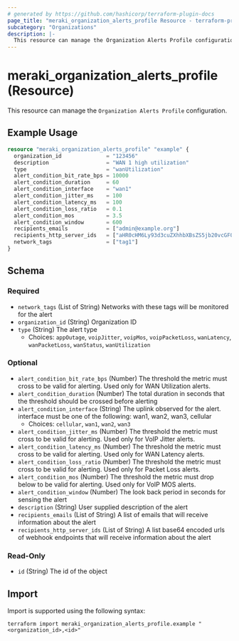 ```yaml
---
# generated by https://github.com/hashicorp/terraform-plugin-docs
page_title: "meraki_organization_alerts_profile Resource - terraform-provider-meraki"
subcategory: "Organizations"
description: |-
  This resource can manage the Organization Alerts Profile configuration.
---
```


# meraki_organization_alerts_profile (Resource)

This resource can manage the `Organization Alerts Profile` configuration.

## Example Usage

```terraform
resource "meraki_organization_alerts_profile" "example" {
  organization_id              = "123456"
  description                  = "WAN 1 high utilization"
  type                         = "wanUtilization"
  alert_condition_bit_rate_bps = 10000
  alert_condition_duration     = 60
  alert_condition_interface    = "wan1"
  alert_condition_jitter_ms    = 100
  alert_condition_latency_ms   = 100
  alert_condition_loss_ratio   = 0.1
  alert_condition_mos          = 3.5
  alert_condition_window       = 600
  recipients_emails            = ["admin@example.org"]
  recipients_http_server_ids   = ["aHR0cHM6Ly93d3cuZXhhbXBsZS5jb20vcGF0aA=="]
  network_tags                 = ["tag1"]
}
```

<!-- schema generated by tfplugindocs -->
## Schema

### Required

- `network_tags` (List of String) Networks with these tags will be monitored for the alert
- `organization_id` (String) Organization ID
- `type` (String) The alert type
  - Choices: `appOutage`, `voipJitter`, `voipMos`, `voipPacketLoss`, `wanLatency`, `wanPacketLoss`, `wanStatus`, `wanUtilization`

### Optional

- `alert_condition_bit_rate_bps` (Number) The threshold the metric must cross to be valid for alerting. Used only for WAN Utilization alerts.
- `alert_condition_duration` (Number) The total duration in seconds that the threshold should be crossed before alerting
- `alert_condition_interface` (String) The uplink observed for the alert. interface must be one of the following: wan1, wan2, wan3, cellular
  - Choices: `cellular`, `wan1`, `wan2`, `wan3`
- `alert_condition_jitter_ms` (Number) The threshold the metric must cross to be valid for alerting. Used only for VoIP Jitter alerts.
- `alert_condition_latency_ms` (Number) The threshold the metric must cross to be valid for alerting. Used only for WAN Latency alerts.
- `alert_condition_loss_ratio` (Number) The threshold the metric must cross to be valid for alerting. Used only for Packet Loss alerts.
- `alert_condition_mos` (Number) The threshold the metric must drop below to be valid for alerting. Used only for VoIP MOS alerts.
- `alert_condition_window` (Number) The look back period in seconds for sensing the alert
- `description` (String) User supplied description of the alert
- `recipients_emails` (List of String) A list of emails that will receive information about the alert
- `recipients_http_server_ids` (List of String) A list base64 encoded urls of webhook endpoints that will receive information about the alert

### Read-Only

- `id` (String) The id of the object

## Import

Import is supported using the following syntax:

```shell
terraform import meraki_organization_alerts_profile.example "<organization_id>,<id>"
```
